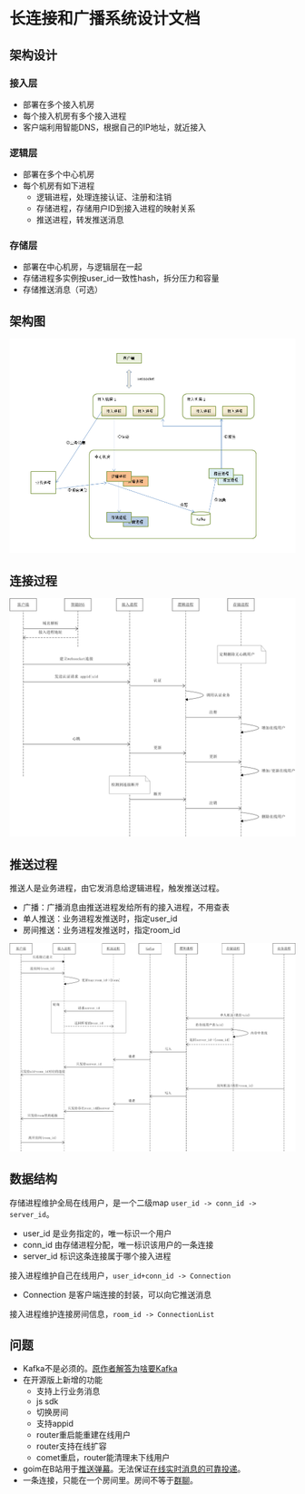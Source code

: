 # 长连接和广播系统设计文档

## 架构设计

### 接入层

* 部署在多个接入机房
* 每个接入机房有多个接入进程
* 客户端利用智能DNS，根据自己的IP地址，就近接入

### 逻辑层

* 部署在多个中心机房
* 每个机房有如下进程
    * 逻辑进程，处理连接认证、注册和注销
    * 存储进程，存储用户ID到接入进程的映射关系
    * 推送进程，转发推送消息

### 存储层

* 部署在中心机房，与逻辑层在一起
* 存储进程多实例按user_id一致性hash，拆分压力和容量
* 存储推送消息（可选）

## 架构图

![arch](arch1.png)

## 连接过程

![connect](connect.png)

## 推送过程

推送人是业务进程，由它发消息给逻辑进程，触发推送过程。

* 广播：广播消息由推送进程发给所有的接入进程，不用查表
* 单人推送：业务进程发推送时，指定user_id
* 房间推送：业务进程发推送时，指定room_id

![push](push.png)

## 数据结构

存储进程维护全局在线用户，是一个二级map `user_id -> conn_id -> server_id`。 

* user_id 是业务指定的，唯一标识一个用户
* conn_id 由存储进程分配，唯一标识该用户的一条连接
* server_id 标识这条连接属于哪个接入进程

接入进程维护自己在线用户，`user_id+conn_id -> Connection`

* Connection 是客户端连接的封装，可以向它推送消息

接入进程维护连接房间信息，`room_id -> ConnectionList`

## 问题

* Kafka不是必须的。[原作者解答为啥要Kafka](https://github.com/Terry-Mao/goim/issues/134)
* 在开源版上新增的功能
    * 支持上行业务消息
    * js sdk
    * 切换房间
    * 支持appid
    * router重启能重建在线用户
    * router支持在线扩容
    * comet重启，router能清理未下线用户
* goim在B站用于[推送弹幕](https://zhuanlan.zhihu.com/p/22016939)。无法保证[在线实时消息的可靠投递](http://www.52im.net/thread-294-1-1.html)。
* 一条连接，只能在一个房间里。房间不等于[群聊](http://www.52im.net/thread-753-1-1.html)。
